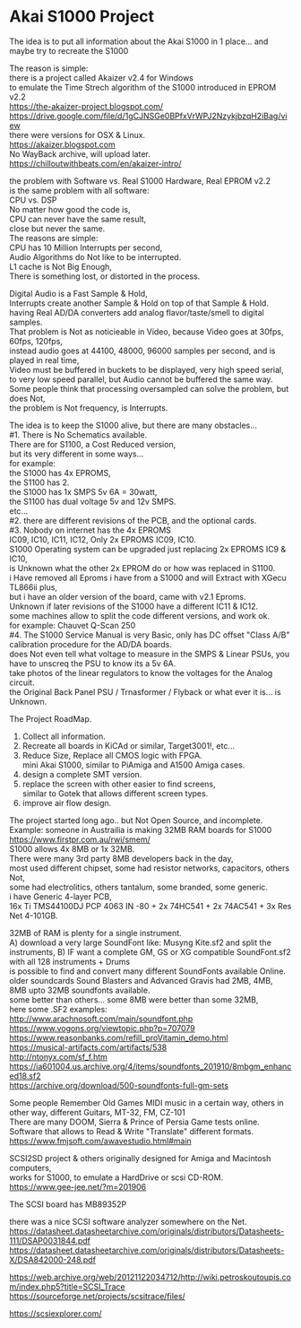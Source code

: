 # Akai S1000 Project

The idea is to put all information about the Akai S1000 in 1 place...
and maybe try to recreate the S1000

The reason is simple: </br>
there is a project called Akaizer v2.4 for Windows </br>
to emulate the Time Strech algorithm of the S1000 introduced in EPROM v2.2 </br>
https://the-akaizer-project.blogspot.com/ </br>
https://drive.google.com/file/d/1gCJNSGe0BPfxVrWPJ2NzykjbzqH2iBag/view </br>
there were versions for OSX & Linux. </br>
https://akaizer.blogspot.com </br>
No WayBack archive, will upload later. </br>
https://chilloutwithbeats.com/en/akaizer-intro/ </br>

the problem with Software vs. Real S1000 Hardware, Real EPROM v2.2 </br>
is the same problem with all software: </br>
CPU vs. DSP </br>
No matter how good the code is, </br>
CPU can never have the same result, </br>
close but never the same. </br>
The reasons are simple: </br>
CPU has 10 Million Interrupts per second, </br>
Audio Algorithms do Not like to be interrupted. </br>
L1 cache is Not Big Enough, </br>
There is something lost, or distorted in the process. </br> 

Digital Audio is a Fast Sample & Hold,  </br>
Interrupts create another Sample & Hold on top of that Sample & Hold. </br>
having Real AD/DA converters add analog flavor/taste/smell to digital samples.  </br>
That problem is Not as noticieable in Video, because Video goes at 30fps, 60fps, 120fps, </br>
instead audio goes at 44100, 48000, 96000 samples per second, and is played in real time, </br>
Video must be buffered in buckets to be displayed, very high speed serial, </br>
to very low speed parallel, but Audio cannot be buffered the same way. </br>
Some people think that processing oversampled can solve the problem, but does Not, </br>
the problem is Not frequency, is Interrupts. </br>

The idea is to keep the S1000 alive, but there are many obstacles... </br>
#1. There is No Schematics available. </br>
There are for S1100, a Cost Reduced version, </br>
but its very different in some ways... </br>
for example: </br>
the S1000 has 4x EPROMS, </br> 
the S1100 has 2. </br>
the S1000 has 1x SMPS 5v 6A = 30watt, </br>
the S1100 has dual voltage 5v and 12v SMPS. </br>
etc... </br>
#2. there are different revisions of the PCB, and the optional cards. </br>
#3. Nobody on internet has the 4x EPROMS </br>
IC09, IC10, IC11, IC12, Only 2x EPROMS IC09, IC10. </br>
S1000 Operating system can be upgraded just replacing 2x EPROMS IC9 & IC10, </br>
is Unknown what the other 2x EPROM do or how was replaced in S1100. </br>
i Have removed all Eproms i have from a S1000 and will Extract with XGecu TL866ii plus, </br>
but i have an older version of the board, came with v2.1 Eproms. </br>
Unknown if later revisions of the S1000 have a different IC11 & IC12. </br>
some machines allow to split the code different versions, and work ok. </br>
for example: Chauvet Q-Scan 250 </br>
#4. The S1000 Service Manual is very Basic, only has DC offset "Class A/B" calibration procedure for the AD/DA boards. </br>
does Not even tell what voltage to measure in the SMPS & Linear PSUs, you have to unscreq the PSU to know its a 5v 6A. </br>
take photos of the linear regulators to know the voltages for the Analog circuit. </br>
the Original Back Panel PSU / Trnasformer / Flyback or what ever it is... is Unknown. </br>

The Project RoadMap. </br>
1. Collect all information. </br>
2. Recreate all boards in KiCAd or similar, Target3001!, etc... </br>
3. Reduce Size, Replace all CMOS logic with FPGA. </br> mini Akai S1000, similar to PiAmiga and A1500 Amiga cases. 
4. design a complete SMT version. </br>
5. replace the screen with other easier to find screens,  </br>
   similar to Gotek that allows different screen types. </br>
6. improve air flow design.

The project started long ago.. but Not Open Source, and incomplete. </br>
Example: someone in Austrailia is making 32MB RAM boards for S1000 </br>
https://www.firstpr.com.au/rwi/smem/  </br>
S1000 allows 4x 8MB or 1x 32MB. </br>
There were many 3rd party 8MB developers back in the day, </br>
most used different chipset, some had resistor networks, capacitors, others Not, </br>
some had electrolitics, others tantalum, some branded, some generic. </br>
i have Generic 4-layer PCB, </br>
16x Ti TMS44100DJ PCP 4063 IN -80 + 2x 74HC541 + 2x 74AC541 + 3x Res Net 4-101GB. </br> 

32MB of RAM is plenty for a single instrument. </br>
A) download a very large SoundFont like: Musyng Kite.sf2 and split the instruments, 
B) IF want a complete GM, GS or XG compatible SoundFont.sf2 with all 128 instruments + Drums </br>
is possible to find and convert many different SoundFonts available Online. </br>
older soundcards Sound Blasters and Advanced Gravis had 2MB, 4MB, 8MB upto 32MB soundfonts available. </br>
some better than others... some 8MB were better than some 32MB, </br>
here some .SF2 examples: </br>
http://www.arachnosoft.com/main/soundfont.php </br>
https://www.vogons.org/viewtopic.php?p=707079 </br>
https://www.reasonbanks.com/refill_proVitamin_demo.html </br>
https://musical-artifacts.com/artifacts/538 </br>
http://ntonyx.com/sf_f.htm </br>
https://ia601004.us.archive.org/4/items/soundfonts_201910/8mbgm_enhanced18.sf2 </br>
https://archive.org/download/500-soundfonts-full-gm-sets </br>

Some people Remember Old Games MIDI music in a certain way, others in other way, different Guitars, MT-32, FM, CZ-101 </br>
There are many DOOM, Sierra & Prince of Persia Game tests online. </br>
Software that allows to Read & Write "Translate" different formats. </br>
https://www.fmjsoft.com/awavestudio.html#main </br>

SCSI2SD project & others originally designed for Amiga and Macintosh computers, </br>
works for S1000, to emulate a HardDrive or scsi CD-ROM. </br>
https://www.gee-jee.net/?m=201906 </br>

The SCSI board has MB89352P </br>

there was a nice SCSI software analyzer somewhere on the Net. </br>
https://datasheet.datasheetarchive.com/originals/distributors/Datasheets-111/DSAP0031844.pdf </br>
https://datasheet.datasheetarchive.com/originals/distributors/Datasheets-X/DSA842000-248.pdf </br>

https://web.archive.org/web/20121122034712/http://wiki.petroskoutoupis.com/index.php5?title=SCSI_Trace </br>
https://sourceforge.net/projects/scsitrace/files/ </br>

https://scsiexplorer.com/ </br>
